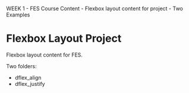 WEEK 1 - FES Course Content - Flexbox layout content for project - Two Examples  

# Flexbox Layout Project

Flexbox layout content for FES.

Two folders:

- dflex_align
- dflex_justify
